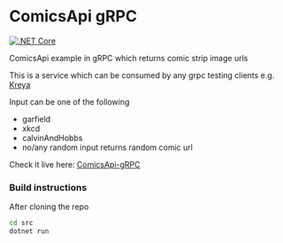 # ComicsApi gRPC

[![.NET Core](https://github.com/ParagRaut/ComicsApiGrpc/actions/workflows/main.yml/badge.svg)](https://github.com/ParagRaut/ComicsApiGrpc/actions/workflows/main.yml)

ComicsApi example in gRPC which returns comic strip image urls

This is a service which can be consumed by any grpc testing clients e.g. [Kreya](https://kreya.app)

Input can be one of the following
- garfield
- xkcd
- calvinAndHobbs
- no/any random input returns random comic url

Check it live here: [ComicsApi-gRPC](https://random-comics-api-grpc.herokuapp.com/)

### Build instructions

After cloning the repo

```zsh
cd src
dotnet run
```
